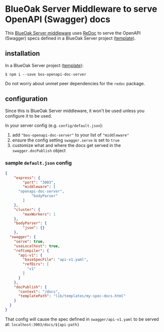 # BlueOak Server Middleware to serve OpenAPI (Swagger) docs

This [BlueOak Server middleware](https://github.com/BlueOakJS/blueoak-server/wiki/Middleware) uses [ReDoc](https://github.com/Rebilly/redoc) to serve the OpenAPI (Swagger) specs defined in
a BlueOak Server project ([template](https://github.com/BlueOakJS/blueoak-server-template)).

## installation

In a BlueOak Server project ([template](https://github.com/BlueOakJS/blueoak-server-template)):

```
$ npm i --save bos-openapi-doc-server
```

Do not worry about unmet peer dependencies for the `redoc` package.

## configuration

Since this is BlueOak Server middleware, it won't be used unless you configure it to be used.

In your server config (e.g. `config/default.json`):

1. add `"bos-openapi-doc-server"` to your list of `"middleware"`
2. ensure the config setting `swagger.serve` is set to `true`
3. customize what and where the docs get served in the `swagger.docPublish` object

### sample `default.json` config

```json
{
	"express": {
		"port": "3003",
		"middleware": [
      "openapi-doc-server",
			"bodyParser"
		]
	},
	"cluster": {
		"maxWorkers": 1
	},
	"bodyParser": {
		"json": {}
	},
  "swagger": {
    "serve": true,
    "useLocalhost": true,
    "refCompiler": {
      "api-v1": {
        "baseSpecFile": "api-v1.yaml",
        "refDirs": [
          "v1"
        ]
      }
    },
    "docPublish": {
      "context": "/docs",
      "templatePath": "lib/templates/my-spec-docs.html"
    }
  }
}
```

That config will cause the spec defined in `swagger/api-v1.yaml` to be served at: `localhost:3003/docs/${api-path}`
